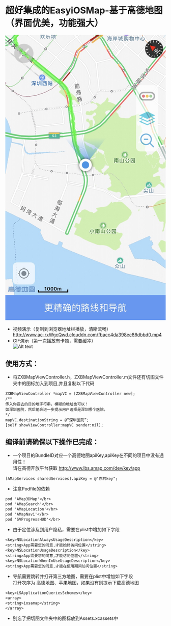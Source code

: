 # 超好集成的EasyiOSMap-基于高德地图（界面优美，功能强大）
![Alt text](https://github.com/renjingkai/EasyiOSMap/blob/master/screenshot.jpg)
- 视频演示（复制到浏览器地址栏播放，清晰流畅）</br>
http://www.ac-rxWgcQwd.clouddn.com/fbacc4da398ec86dbbd0.mp4
- GIF演示（第一次播放有卡顿，需要缓冲）</br>
![Alt text](https://github.com/renjingkai/EasyiOSMap/blob/master/GifDemo.gif)
## 使用方式：
- 将ZXBMapViewController.h，ZXBMapViewController.m文件还有切图文件夹中的图标加入到项目,并且复制以下代码
```
ZXBMapViewController *mapVC = [ZXBMapViewController new];
/**
传入你要去的目的地字符串，模糊的地址也可以！
如深圳医院，然后他会进一步提示用户选择是深圳哪个医院。
*/
mapVC.destinationString = @“深圳医院”;
[self showViewController:mapVC sender:nil];
```
## 编译前请确保以下操作已完成：
- 一个项目的BundleID对应一个高德地图apiKey,apiKey在不同的项目中没有通用性！</br>
请在高德开放平台获取 http://www.lbs.amap.com/dev/key/app</br>
```
[AMapServices sharedServices].apiKey = @"你的key";
```
- 注意Podfile的依赖</br>
```
pod 'AMap3DMap'</br>
pod 'AMapSearch'</br>
pod 'AMapLocation'</br>
pod 'AMapNavi'</br>
pod 'SVProgressHUD'</br>
```
- 由于定位涉及到用户隐私，需要在plist中增加如下字段</br>
```
<key>NSLocationAlwaysUsageDescription</key>
<string>App需要您的同意,才能始终访问位置</string>
<key>NSLocationUsageDescription</key>
<string>App需要您的同意,才能访问位置</string>
<key>NSLocationWhenInUseUsageDescription</key>
<string>App需要您的同意,才能在使用期间访问位置</string>
```
- 导航需要跳转并打开第三方地图，需要在plist中增加如下字段</br>
打开次序为 高德地图、苹果地图，如果没有则提示下载高德地图
```
<key>LSApplicationQueriesSchemes</key>
<array>
<string>iosamap</string>
</array>
```
- 别忘了把切图文件夹中的图标放到Assets.xcassets中

